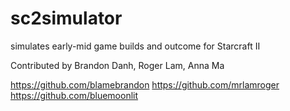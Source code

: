sc2simulator
============

simulates early-mid game builds and outcome for Starcraft II


Contributed by
Brandon Danh, Roger Lam, Anna Ma

https://github.com/blamebrandon
https://github.com/mrlamroger
https://github.com/bluemoonlit
